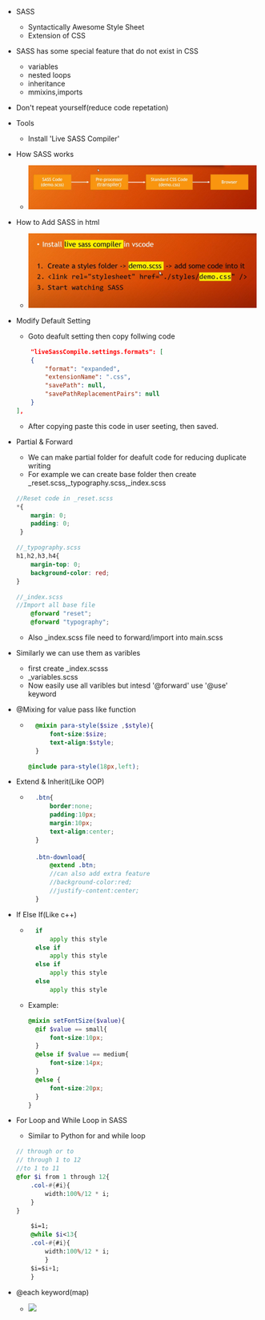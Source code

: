 - SASS
    - Syntactically Awesome Style Sheet
    - Extension of CSS


- SASS has some special feature that do not exist in CSS
    - variables
    - nested loops
    - inheritance
    - mmixins,imports

- Don't repeat yourself(reduce code repetation)
- Tools 
    - Install 'Live SASS Compiler'
- How SASS works
    - <img src="./image/works.png">

- How to Add SASS in html
    - <img src="./image/add_sass.png">

- Modify Default Setting
    - Goto deafult setting then copy follwing code
    ```json
    	"liveSassCompile.settings.formats": [
		{
			"format": "expanded",
			"extensionName": ".css",
			"savePath": null,
			"savePathReplacementPairs": null
		}
	],
    ```
    - After copying paste this code in  user seeting, then saved.

- Partial & Forward
    - We can make partial folder for deafult code for reducing duplicate writing
    - For example we can create base folder then create _reset.scss,_typography.scss,_index.scss
    ```scss
    //Reset code in _reset.scss
    *{
        margin: 0;
        padding: 0;
     }
    ```
    ```scss
    //_typography.scss
    h1,h2,h3,h4{
        margin-top: 0;
        background-color: red;
    }
    ```
    ```scss
    //_index.scss
    //Import all base file
        @forward "reset";
        @forward "typography";
    ```
    - Also _index.scss file need to forward/import into main.scss


- Similarly we can use them as varibles
    - first create _index.scsss
    - _variables.scss
    - Now easily use all varibles but intesd '@forward' use '@use' keyword
- @Mixing for value pass like function
    - ```scss
        @mixin para-style($size ,$style){
            font-size:$size;
            text-align:$style;
        }
      ```
      ```scss
      @include para-style(18px,left);
      ```


- Extend & Inherit(Like OOP)
    - ```scss
        .btn{
            border:none;
            padding:10px;
            margin:10px;
            text-align:center;
        }

        .btn-download{
            @extend .btn;
            //can also add extra feature
            //background-color:red;
            //justify-content:center;
        }
      ```


- If Else If(Like c++)
    - ``` python
        if 
            apply this style
        else if
            apply this style
        else if 
            apply this style
        else 
            apply this style
      ```
    - Example:
      ```scss
      @mixin setFontSize($value){
        @if $value == small{
            font-size:10px;
        }
        @else if $value == medium{
            font-size:14px;
        }
        @else {
            font-size:20px;
        }
      }
      ```

- For Loop and While Loop in SASS
    - Similar to Python for and while loop
    ```sass
    // through or to
    // through 1 to 12
    //to 1 to 11
    @for $i from 1 through 12{
        .col-#{#i}{
            width:100%/12 * i;
        }
    }
    ```
    ```sass
        $i=1;
        @while $i<13{
        .col-#{#i}{
            width:100%/12 * i;
            }
        $i=$i+1;
        }
    ```

- @each keyword(map)
    - <img src="../md/image/each.png">